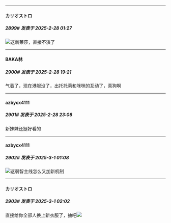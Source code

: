 ﻿
*****

####  カリオストロ  
##### 2899#       发表于 2025-2-28 01:27

<img src="https://static.saraba1st.com/image/smiley/face2017/037.png" referrerpolicy="no-referrer">这新莱莎，直接不演了


*****

####  BAKA林  
##### 2900#       发表于 2025-2-28 19:21

气着了，现在港服没了，出托托莉和咪咪的互动了，真狗啊


*****

####  azbycx4111  
##### 2901#       发表于 2025-2-28 23:08

新妹妹还挺好看的


*****

####  azbycx4111  
##### 2902#       发表于 2025-3-1 01:08

<img src="https://static.saraba1st.com/image/smiley/face2017/004.gif" referrerpolicy="no-referrer">这弱智主线怎么又加新机制


*****

####  カリオストロ  
##### 2903#       发表于 2025-3-1 02:02

直接给你全部人换上新衣服了，抽吧<img src="https://static.saraba1st.com/image/smiley/face2017/056.gif" referrerpolicy="no-referrer">

